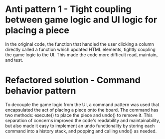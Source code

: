 # Anti pattern 1 - Tight coupling between game logic and UI logic for placing a piece
In the original code, the function that handled the user clicking a column directly called a function which updated HTML elements, tightly coupling the game logic to the UI. This made the code more difficult read, maintain, and test.

# Refactored solution - Command behavior pattern
To decouple the game logic from the UI, a command pattern was used that encapsulated the act of placing a piece onto the board. The command has two methods: execute() to place the piece and undo() to remove it. This separation of concerns improved the code's readability and maintainability, but also made it easy to implement an undo functionality by storing each command into a history stack, and popping and calling undo() as needed.